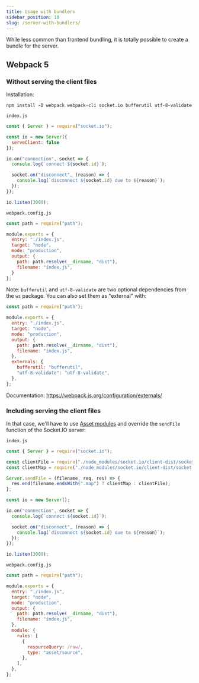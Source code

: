 ```yaml
---
title: Usage with bundlers
sidebar_position: 10
slug: /server-with-bundlers/
---
```


While less common than frontend bundling, it is totally possible to create a bundle for the server.

## Webpack 5

### Without serving the client files

Installation:

```
npm install -D webpack webpack-cli socket.io bufferutil utf-8-validate
```

`index.js`

```js
const { Server } = require("socket.io");

const io = new Server({
  serveClient: false
});

io.on("connection", socket => {
  console.log(`connect ${socket.id}`);

  socket.on("disconnect", (reason) => {
    console.log(`disconnect ${socket.id} due to ${reason}`);
  });
});

io.listen(3000);
```

`webpack.config.js`

```js
const path = require("path");

module.exports = {
  entry: "./index.js",
  target: "node",
  mode: "production",
  output: {
    path: path.resolve(__dirname, "dist"),
    filename: "index.js",
  }
};
```

Note: `bufferutil` and `utf-8-validate` are two optional dependencies from the `ws` package. You can also set them as "external" with:

```js
const path = require("path");

module.exports = {
  entry: "./index.js",
  target: "node",
  mode: "production",
  output: {
    path: path.resolve(__dirname, "dist"),
    filename: "index.js",
  },
  externals: {
    bufferutil: "bufferutil",
    "utf-8-validate": "utf-8-validate",
  },
};
```

Documentation: https://webpack.js.org/configuration/externals/

### Including serving the client files

In that case, we'll have to use [Asset modules](https://webpack.js.org/guides/asset-modules/) and override the `sendFile` function of the Socket.IO server:

`index.js`

```js
const { Server } = require("socket.io");

const clientFile = require("./node_modules/socket.io/client-dist/socket.io.min?raw");
const clientMap = require("./node_modules/socket.io/client-dist/socket.io.min.js.map?raw");

Server.sendFile = (filename, req, res) => {
  res.end(filename.endsWith(".map") ? clientMap : clientFile);
};

const io = new Server();

io.on("connection", socket => {
  console.log(`connect ${socket.id}`);

  socket.on("disconnect", (reason) => {
    console.log(`disconnect ${socket.id} due to ${reason}`);
  });
});

io.listen(3000);
```

`webpack.config.js`

```js
const path = require("path");

module.exports = {
  entry: "./index.js",
  target: "node",
  mode: "production",
  output: {
    path: path.resolve(__dirname, "dist"),
    filename: "index.js",
  },
  module: {
    rules: [
      {
        resourceQuery: /raw/,
        type: "asset/source",
      },
    ],
  },
};
```
